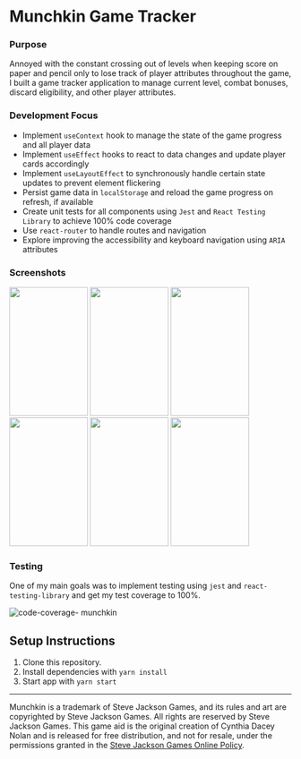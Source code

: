 # Munchkin Game Tracker

### Purpose

Annoyed with the constant crossing out of levels when keeping score on paper and pencil only to lose track of player attributes throughout the game, I built a game tracker application to manage current level, combat bonuses, discard eligibility, and other player attributes.

### Development Focus

- Implement `useContext` hook to manage the state of the game progress and all player data
- Implement `useEffect` hooks to react to data changes and update player cards accordingly
- Implement `useLayoutEffect` to synchronously handle certain state updates to prevent element flickering
- Persist game data in `localStorage` and reload the game progress on refresh, if available
- Create unit tests for all components using `Jest` and `React Testing Library` to achieve 100% code coverage
- Use `react-router` to handle routes and navigation
- Explore improving the accessibility and keyboard navigation using `ARIA` attributes

### Screenshots

<div>
<img width="140" height= "230" src="https://user-images.githubusercontent.com/54158919/79149502-433ea700-7d95-11ea-9f20-a1dd32de4ce8.png">

<img width="140" height= "230" src="https://user-images.githubusercontent.com/54158919/79149574-5f424880-7d95-11ea-9d42-4c3ea5af0cd9.png">

<img width="140" height= "230" src="https://user-images.githubusercontent.com/54158919/79149605-69644700-7d95-11ea-871a-c67918ca9a86.png">

<img width="140" height= "230" src="https://user-images.githubusercontent.com/54158919/79149632-72edaf00-7d95-11ea-87cb-eed4346dcf97.png">

<img width="140" height= "230" src="https://user-images.githubusercontent.com/54158919/79149657-7b45ea00-7d95-11ea-9485-bcd8af525ad4.png">

<img width="140" height= "230" src="https://user-images.githubusercontent.com/54158919/79149787-a9c3c500-7d95-11ea-9d68-3c57d8e10a8e.png">

</div>

### Testing

One of my main goals was to implement testing using `jest` and `react-testing-library` and get my test coverage to 100%.

![code-coverage- munchkin](https://user-images.githubusercontent.com/54158919/79487348-1e8d3e00-7fe6-11ea-84b0-81aecef65721.png)

## Setup Instructions

1. Clone this repository.
2. Install dependencies with `yarn install`
3. Start app with `yarn start`

---

Munchkin is a trademark of Steve Jackson Games, and its rules and art are copyrighted by Steve Jackson Games. All rights are reserved by Steve Jackson Games. This game aid is the original creation of Cynthia Dacey Nolan and is released for free distribution, and not for resale, under the permissions granted in the <a href="http://www.sjgames.com/general/online_policy.html">Steve Jackson Games Online Policy</a>.
